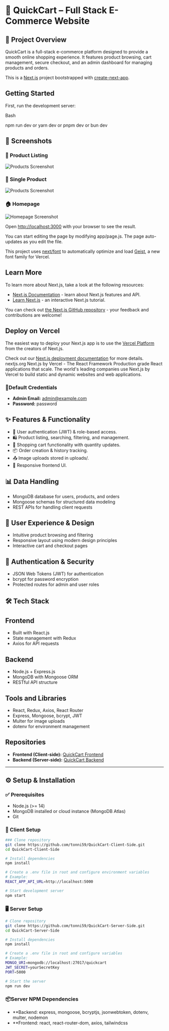 # 📌 QuickCart – Full Stack E-Commerce Website

## 🚀 Project Overview
QuickCart is a full-stack e-commerce platform designed to provide a smooth online shopping experience. It features product browsing, cart management, secure checkout, and an admin dashboard for managing products and orders.



This is a [Next.js](https://nextjs.org) project bootstrapped with [create-next-app](https://github.com/vercel/next.js/tree/canary/packages/create-next-app).

## Getting Started

First, run the development server:

Bash

npm run dev
 or
yarn dev
 or
pnpm dev
 or
bun dev

## 📸 Screenshots

### 🛒 Product Listing
![Products Screenshot](screenshots/product-listing.png)

### 🛒 Single Product
![Products Screenshot](screenshots/single-product.png)

### 🏠 Homepage
![Homepage Screenshot](screenshots/homepage.png)




Open [http://localhost:3000](http://localhost:3000) with your browser to see the result.

You can start editing the page by modifying app/page.js. The page auto-updates as you edit the file.

This project uses [next/font](https://nextjs.org/docs/app/building-your-application/optimizing/fonts) to automatically optimize and load [Geist](https://vercel.com/font), a new font family for Vercel.

## Learn More

To learn more about Next.js, take a look at the following resources:

- [Next.js Documentation](https://nextjs.org/docs) - learn about Next.js features and API.
- [Learn Next.js](https://nextjs.org/learn) - an interactive Next.js tutorial.

You can check out [the Next.js GitHub repository](https://github.com/vercel/next.js) - your feedback and contributions are welcome!

## Deploy on Vercel

The easiest way to deploy your Next.js app is to use the [Vercel Platform](https://vercel.com/new?utm_medium=default-template&filter=next.js&utm_source=create-next-app&utm_campaign=create-next-app-readme) from the creators of Next.js.

Check out our [Next.js deployment documentation](https://nextjs.org/docs/app/building-your-application/deploying) for more details.
nextjs.org
Next.js by Vercel - The React Framework
Production grade React applications that scale. The world's leading companies use Next.js by Vercel to build static and dynamic websites and web applications.



### 🔑Default Credentials
- **Admin Email:** admin@example.com  
- **Password:** password

## ✨ Features & Functionality
- 👤 User authentication (JWT) & role-based access.
- 🛍 Product listing, searching, filtering, and management.
- 🛒 Shopping cart functionality with quantity updates.
- 📦 Order creation & history tracking.
- 📤 Image uploads stored in uploads/.
- 📱 Responsive frontend UI.

## 📊 Data Handling
- MongoDB database for users, products, and orders
- Mongoose schemas for structured data modeling
- REST APIs for handling client requests

## 🎨 User Experience & Design
- Intuitive product browsing and filtering
- Responsive layout using modern design principles
- Interactive cart and checkout pages

## 🔐 Authentication & Security
- JSON Web Tokens (JWT) for authentication
- bcrypt for password encryption
- Protected routes for admin and user roles

## 🛠 Tech Stack
## Frontend
- Built with React.js
- State management with Redux
- Axios for API requests

## Backend
- Node.js + Express.js
- MongoDB with Mongoose ORM
- RESTful API structure

## Tools and Libraries
- React, Redux, Axios, React Router
- Express, Mongoose, bcrypt, JWT
- Multer for image uploads
- dotenv for environment management

## Repositories
- **Frontend (Client-side):** [QuickCart Frontend]([https://github.com/tonni59/QuickCart-Client-Side](https://github.com/tonni59/QuickCart))  
- **Backend (Server-side):** [QuickCart Backend]([https://github.com/tonni59/QuickCart-Server-Side](https://github.com/tonni59/QuickCart-Server-Side))

---

## ⚙️ Setup & Installation

### ✅ Prerequisites
- Node.js (>= 14)
- MongoDB installed or cloud instance (MongoDB Atlas)
- Git

### 🔧 Client Setup
```bash
### Clone repository
git clone https://github.com/tonni59/QuickCart-Client-Side.git
cd QuickCart-Client-Side

# Install dependencies
npm install

# Create a .env file in root and configure environment variables
# Example:
REACT_APP_API_URL=http://localhost:5000

# Start development server
npm start
```

### 🖥️ Server Setup
```bash
# Clone repository
git clone https://github.com/tonni59/QuickCart-Server-Side.git
cd QuickCart-Server-Side

# Install dependencies
npm install

# Create a .env file in root and configure variables
# Example:
MONGO_URI=mongodb://localhost:27017/quickcart
JWT_SECRET=yourSecretKey
PORT=5000

# Start the server
npm run dev
```

### 📦Server NPM Dependencies

- **Backend: express, mongoose, bcryptjs, jsonwebtoken, dotenv, multer, nodemon
- **Frontend: react, react-router-dom, axios, tailwindcss
